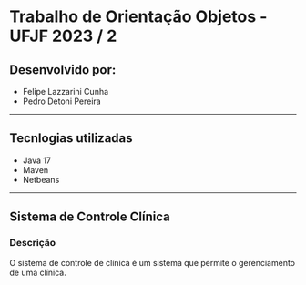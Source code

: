 # Trabalho de Orientação Objetos - UFJF 2023 / 2

## Desenvolvido por:
- Felipe Lazzarini Cunha
- Pedro Detoni Pereira
---
## Tecnlogias utilizadas
- Java 17
- Maven
- Netbeans
---
## Sistema de Controle Clínica
### Descrição
O sistema de controle de clínica é um sistema que permite o gerenciamento de uma clínica.
